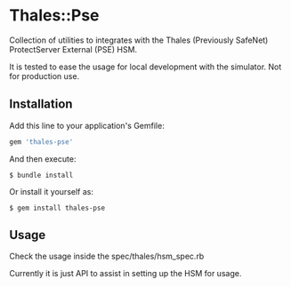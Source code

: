 # Thales::Pse

Collection of utilities to integrates with the Thales (Previously SafeNet) ProtectServer External (PSE) HSM.

It is tested to ease the usage for local development with the simulator. Not for production use.

## Installation

Add this line to your application's Gemfile:

```ruby
gem 'thales-pse'
```

And then execute:

    $ bundle install

Or install it yourself as:

    $ gem install thales-pse

## Usage

Check the usage inside the spec/thales/hsm\_spec.rb 

Currently it is just API to assist in setting up the HSM for usage.


